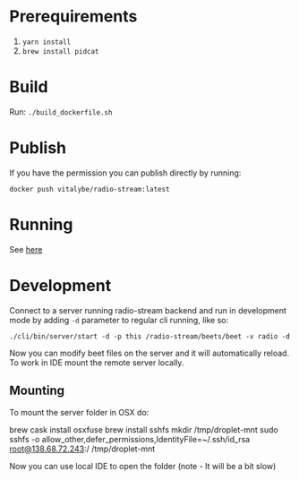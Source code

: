 Prerequirements
===============

1. `yarn install`
1. `brew install pidcat`

Build
=====
Run: `./build_dockerfile.sh`

Publish
=======

If you have the permission you can publish directly by running: 

`docker push vitalybe/radio-stream:latest`

Running
=======
See [here](https://github.com/vitalybe/radio-stream-cli/)

Development
===========

Connect to a server running radio-stream backend and run in development mode by adding `-d` parameter to regular cli running, like so:

`./cli/bin/server/start -d -p this /radio-stream/beets/beet -v radio -d`

Now you can modify beet files on the server and it will automatically reload. To work in IDE mount the remote server locally.

Mounting
--------

To mount the server folder in OSX do:

brew cask install osxfuse
brew install sshfs
mkdir /tmp/droplet-mnt
sudo sshfs -o allow_other,defer_permissions,IdentityFile=~/.ssh/id_rsa root@138.68.72.243:/ /tmp/droplet-mnt

Now you can use local IDE to open the folder (note - It will be a bit slow)


